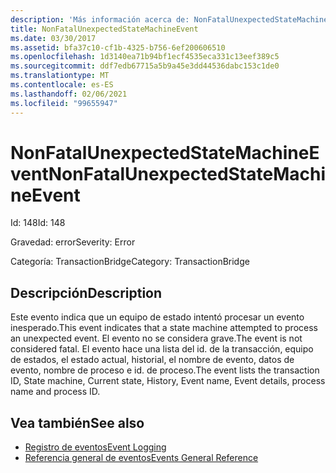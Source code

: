 ```yaml
---
description: 'Más información acerca de: NonFatalUnexpectedStateMachineEvent'
title: NonFatalUnexpectedStateMachineEvent
ms.date: 03/30/2017
ms.assetid: bfa37c10-cf1b-4325-b756-6ef200606510
ms.openlocfilehash: 1d3140ea71b94bf1ecf4535eca331c13eef389c5
ms.sourcegitcommit: ddf7edb67715a5b9a45e3dd44536dabc153c1de0
ms.translationtype: MT
ms.contentlocale: es-ES
ms.lasthandoff: 02/06/2021
ms.locfileid: "99655947"
---
```

# <a name="nonfatalunexpectedstatemachineevent"></a><span data-ttu-id="751da-103">NonFatalUnexpectedStateMachineEvent</span><span class="sxs-lookup"><span data-stu-id="751da-103">NonFatalUnexpectedStateMachineEvent</span></span>

<span data-ttu-id="751da-104">Id: 148</span><span class="sxs-lookup"><span data-stu-id="751da-104">Id: 148</span></span>  
  
 <span data-ttu-id="751da-105">Gravedad: error</span><span class="sxs-lookup"><span data-stu-id="751da-105">Severity: Error</span></span>  
  
 <span data-ttu-id="751da-106">Categoría: TransactionBridge</span><span class="sxs-lookup"><span data-stu-id="751da-106">Category: TransactionBridge</span></span>  
  
## <a name="description"></a><span data-ttu-id="751da-107">Descripción</span><span class="sxs-lookup"><span data-stu-id="751da-107">Description</span></span>  

 <span data-ttu-id="751da-108">Este evento indica que un equipo de estado intentó procesar un evento inesperado.</span><span class="sxs-lookup"><span data-stu-id="751da-108">This event indicates that a state machine attempted to process an unexpected event.</span></span> <span data-ttu-id="751da-109">El evento no se considera grave.</span><span class="sxs-lookup"><span data-stu-id="751da-109">The event is not considered fatal.</span></span> <span data-ttu-id="751da-110">El evento hace una lista del id. de la transacción, equipo de estados, el estado actual, historial, el nombre de evento, datos de evento, nombre de proceso e id. de proceso.</span><span class="sxs-lookup"><span data-stu-id="751da-110">The event lists the transaction ID, State machine, Current state, History, Event name, Event details, process name and process ID.</span></span>  
  
## <a name="see-also"></a><span data-ttu-id="751da-111">Vea también</span><span class="sxs-lookup"><span data-stu-id="751da-111">See also</span></span>

- [<span data-ttu-id="751da-112">Registro de eventos</span><span class="sxs-lookup"><span data-stu-id="751da-112">Event Logging</span></span>](index.md)
- [<span data-ttu-id="751da-113">Referencia general de eventos</span><span class="sxs-lookup"><span data-stu-id="751da-113">Events General Reference</span></span>](events-general-reference.md)
